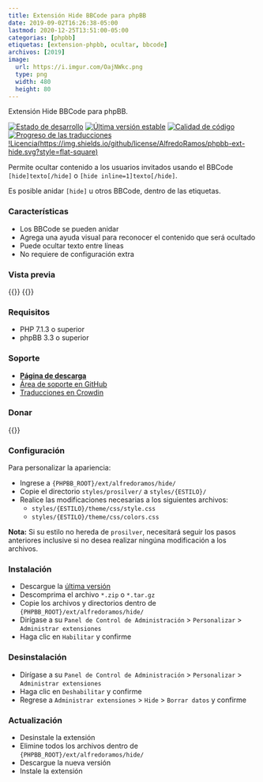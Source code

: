 ```yaml
---
title: Extensión Hide BBCode para phpBB
date: 2019-09-02T16:26:38-05:00
lastmod: 2020-12-25T13:51:00-05:00
categorias: [phpbb]
etiquetas: [extension-phpbb, ocultar, bbcode]
archivos: [2019]
image:
  url: https://i.imgur.com/OajNWkc.png
  type: png
  width: 480
  height: 80
---
```

Extensión Hide BBCode para phpBB.

[![Estado de desarrollo](https://img.shields.io/github/workflow/status/AlfredoRamos/phpbb-ext-hide/GitHub%20Actions%20CI?style=flat-square)](https://github.com/AlfredoRamos/phpbb-ext-hide/actions)
[![Última versión estable](https://img.shields.io/github/tag/AlfredoRamos/phpbb-ext-hide.svg?label=stable&style=flat-square)](https://github.com/AlfredoRamos/phpbb-ext-hide/releases)
[![Calidad de código](https://img.shields.io/codacy/grade/5de75f922b4f4eae90615728e908c1c7.svg?style=flat-square)](https://app.codacy.com/gh/AlfredoRamos/phpbb-ext-hide/dashboard)
[![Progreso de las traducciones](https://badges.crowdin.net/phpbb-ext-hide/localized.svg)](https://crowdin.com/project/phpbb-ext-hide)
[!Licencia(https://img.shields.io/github/license/AlfredoRamos/phpbb-ext-hide.svg?style=flat-square)](https://raw.githubusercontent.com/AlfredoRamos/phpbb-ext-hide/master/license.txt)

Permite ocultar contenido a los usuarios invitados usando el BBCode `[hide]texto[/hide]` o `[hide inline=1]texto[/hide]`.

Es posible anidar `[hide]` u otros BBCode, dentro de las etiquetas.

<!--more-->
### Características

- Los BBCode se pueden anidar
- Agrega una ayuda visual para reconocer el contenido que será ocultado
- Puede ocultar texto entre líneas
- No requiere de configuración extra

### Vista previa

{{<preview src="https://i.imgur.com/OajNWkc.png" alt="Content as logged-in user" imgclass="img-fluid d-block mx-auto mb-3">}}
{{<preview src="https://i.imgur.com/xDbK3oU.png" alt="Content as guest" imgclass="img-fluid d-block mx-auto mb-3">}}

### Requisitos

- PHP 7.1.3 o superior
- phpBB 3.3 o superior

### Soporte

- [**Página de descarga**](https://www.phpbb-es.com/foro/viewtopic.php?t=42374)
- [Área de soporte en GitHub](https://github.com/AlfredoRamos/phpbb-ext-hide/issues)
- [Traducciones en Crowdin](https://crowdin.com/project/phpbb-ext-hide)

### Donar

{{<donate>}}

### Configuración

Para personalizar la apariencia:

- Ingrese a `{PHPBB_ROOT}/ext/alfredoramos/hide/`
- Copie el directorio `styles/prosilver/` a `styles/{ESTILO}/`
- Realice las modificaciones necesarias a los siguientes archivos:
	- `styles/{ESTILO}/theme/css/style.css`
	- `styles/{ESTILO}/theme/css/colors.css`

**Nota:** Si su estilo no hereda de `prosilver`, necesitará seguir los pasos anteriores inclusive si no desea realizar ningúna modificación a los archivos.

### Instalación

- Descargue la [última versión](https://github.com/AlfredoRamos/phpbb-ext-hide/releases)
- Descomprima el archivo `*.zip` o `*.tar.gz`
- Copie los archivos y directorios dentro de `{PHPBB_ROOT}/ext/alfredoramos/hide/`
- Dirígase a su `Panel de Control de Administración` > `Personalizar` > `Administrar extensiones`
- Haga clic en `Habilitar` y confirme

### Desinstalación

- Dirígase a su `Panel de Control de Administración` > `Personalizar` > `Administrar extensiones`
- Haga clic en `Deshabilitar` y confirme
- Regrese a `Administrar extensiones` > `Hide` > `Borrar datos` y confirme

### Actualización

- Desinstale la extensión
- Elimine todos los archivos dentro de `{PHPBB_ROOT}/ext/alfredoramos/hide/`
- Descargue la nueva versión
- Instale la extensión
